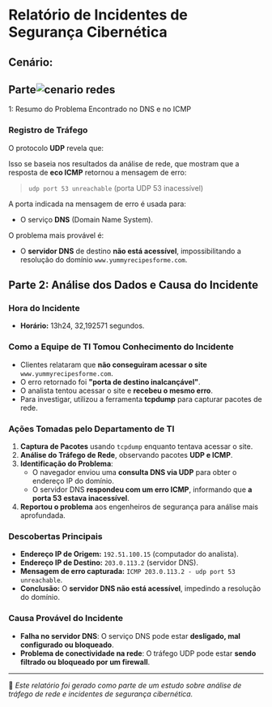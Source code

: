 # Relatório de Incidentes de Segurança Cibernética

## Cenário:

## Parte![cenario redes](https://github.com/user-attachments/assets/0547199a-aa31-41aa-834f-432851aab2cd)

 1: Resumo do Problema Encontrado no DNS e no ICMP

### Registro de Tráfego

O protocolo **UDP** revela que:

Isso se baseia nos resultados da análise de rede, que mostram que a resposta de **eco ICMP** retornou a mensagem de erro:

> `udp port 53 unreachable` (porta UDP 53 inacessível)

A porta indicada na mensagem de erro é usada para:

- O serviço **DNS** (Domain Name System).

O problema mais provável é:

- O **servidor DNS** de destino **não está acessível**, impossibilitando a resolução do domínio `www.yummyrecipesforme.com`.

## Parte 2: Análise dos Dados e Causa do Incidente

### Hora do Incidente

- **Horário:** 13h24, 32,192571 segundos.

### Como a Equipe de TI Tomou Conhecimento do Incidente

- Clientes relataram que **não conseguiram acessar o site** `www.yummyrecipesforme.com`.
- O erro retornado foi **"porta de destino inalcançável"**.
- O analista tentou acessar o site e **recebeu o mesmo erro**.
- Para investigar, utilizou a ferramenta **tcpdump** para capturar pacotes de rede.

### Ações Tomadas pelo Departamento de TI

1. **Captura de Pacotes** usando `tcpdump` enquanto tentava acessar o site.
2. **Análise do Tráfego de Rede**, observando pacotes **UDP e ICMP**.
3. **Identificação do Problema**:
   - O navegador enviou uma **consulta DNS via UDP** para obter o endereço IP do domínio.
   - O servidor DNS **respondeu com um erro ICMP**, informando que **a porta 53 estava inacessível**.
4. **Reportou o problema** aos engenheiros de segurança para análise mais aprofundada.

### Descobertas Principais

- **Endereço IP de Origem:** `192.51.100.15` (computador do analista).
- **Endereço IP de Destino:** `203.0.113.2` (servidor DNS).
- **Mensagem de erro capturada:** `ICMP 203.0.113.2 - udp port 53 unreachable`.
- **Conclusão:** O **servidor DNS não está acessível**, impedindo a resolução do domínio.

### Causa Provável do Incidente

- **Falha no servidor DNS**: O serviço DNS pode estar **desligado, mal configurado ou bloqueado**.
- **Problema de conectividade na rede**: O tráfego UDP pode estar **sendo filtrado ou bloqueado por um firewall**.

---

📌 *Este relatório foi gerado como parte de um estudo sobre análise de tráfego de rede e incidentes de segurança cibernética.*
